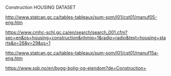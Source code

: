 Construction HOUSING DATASET

http://www.statcan.gc.ca/tables-tableaux/sum-som/l01/cst01/manuf05-eng.htm


https://www.cmhc-schl.gc.ca/en/search/search_001.cfm?sec=en&os=housing+construction&nhmip=1&radio=radio&text=housing+starts&x=26&y=29&ss=1

http://www.statcan.gc.ca/tables-tableaux/sum-som/l01/cst01/manuf15a-eng.htm

https://www.ssb.no/en/bygg-bolig-og-eiendom?de=Construction+

